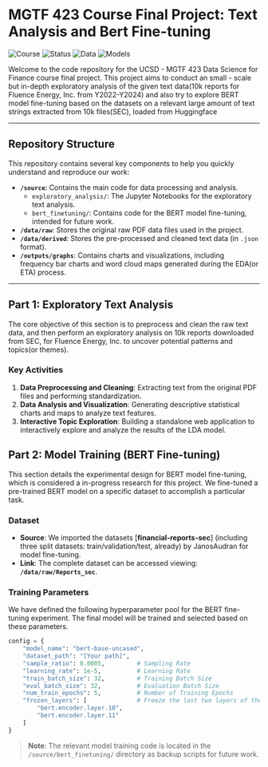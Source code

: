 # MGTF 423 Course Final Project: Text Analysis and Bert Fine-tuning 

![Course](https://img.shields.io/badge/Course-MGTF%20423-blue.svg)
![Status](https://img.shields.io/badge/Status-Completed-green.svg)
![Data](https://img.shields.io/badge/Data-Text-blue?style=flat-square)
![Models](https://img.shields.io/badge/Models-FinBert-purple?style=flat-square)


Welcome to the code repository for the UCSD - MGTF 423 Data Science for Finance course final project. This project aims to conduct an small - scale but in-depth exploratory analysis of the given text data(10k reports for Fluence Energy, Inc. from Y2022-Y2024) and also try to explore BERT model fine-tuning based on the datasets on a relevant large amount of text strings extracted from 10k files(SEC), loaded from Huggingface

---

## Repository Structure

This repository contains several key components to help you quickly understand and reproduce our work:

-   **`/source`**: Contains the main code for data processing and analysis.
    -   `exploratory_analysis/`: The Jupyter Notebooks for the exploratory text analysis.
    -   `bert_finetuning/`: Contains code for the BERT model fine-tuning, intended for future work.
-   **`/data/raw`**: Stores the original raw PDF data files used in the project.
-   **`/data/derived`**: Stores the pre-processed and cleaned text data (in `.json` format).
-   **`/outputs/graphs`**: Contains charts and visualizations, including frequency bar charts and word cloud maps generated during the EDA(or ETA) process.

---

## Part 1: Exploratory Text Analysis

The core objective of this section is to preprocess and clean the raw text data, and then perform an exploratory analysis on 10k reports downloaded from SEC, for Fluence Energy, Inc. to uncover potential patterns and topics(or themes).

### Key Activities

1.  **Data Preprocessing and Cleaning**: Extracting text from the original PDF files and performing standardization.
2.  **Data Analysis and Visualization**: Generating descriptive statistical charts and maps to analyze text features.
3.  **Interactive Topic Exploration**: Building a standalone web application to interactively explore and analyze the results of the LDA model.

## Part 2: Model Training (BERT Fine-tuning)

This section details the experimental design for BERT model fine-tuning, which is considered a in-progress research for this project. We fine-tuned a pre-trained BERT model on a specific dataset to accomplish a particular task.

### Dataset

* **Source**: We imported the datasets [**financial-reports-sec**] (including three split datasets: train/validation/test, already) by JanosAudran for model fine-tuning.
* **Link**: The complete dataset can be accessed viewing: **`/data/raw/Reports_sec`**.

### Training Parameters

We have defined the following hyperparameter pool for the BERT fine-tuning experiment. The final model will be trained and selected based on these parameters.

```python
config = {
    "model_name": "bert-base-uncased",
    "dataset_path": "[Your path]",
    "sample_ratio": 0.0005,         # Sampling Rate
    "learning_rate": 1e-5,          # Learning Rate
    "train_batch_size": 32,         # Training Batch Size
    "eval_batch_size": 32,          # Evaluation Batch Size
    "num_train_epochs": 5,          # Number of Training Epochs
    "frozen_layers": [              # Freeze the last two layers of the BERT model
        "bert.encoder.layer.10",
        "bert.encoder.layer.11"
    ]
}
```

> **Note**: The relevant model training code is located in the `/source/bert_finetuning/` directory as backup scripts for future work.
